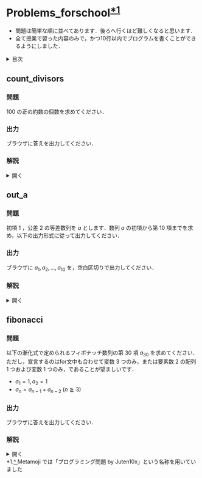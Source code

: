 # Problems_forschool<sup><a id="_note1" href="#note1">*1</a></sup>
* 問題は簡単な順に並べてあります．後ろへ行くほど難しくなると思います．
* 全て授業で習った内容のみで，かつ10行以内でプログラムを書くことができるようにしました．

<details>
<summary>目次</summary>

<ul>
  <li><a href="#count_divisors">count_divisors</a></li>
  <li><a href="#out_a">out_a</a></li>
  <li><a href="#fibonacci">fibonacci</a></li>
</ul>
</details>

## count_divisors
### 問題
$100$ の正の約数の個数を求めてください．

### 出力
ブラウザに答えを出力してください．

### 解説
<details>
<summary>開く</summary>

for文で $i=1, \ldots, 100$ まで回しましょう．そして，各 $i$ について $100$ を $i$ で割った余りを計算し，余りが $0$ になる場合にカウント用の変数を $1$ 増やしていくと， $100$ の正の約数の個数を求めることができます．

よって答えは<code>9</code>であると求めることができます．

JavaScriptによる解答例を以下に示します．

<pre><code class="language-javascript">
let cnt = 0;

for (let i = 1; i <= 100; i++) {
  if (100 % i == 0) cnt += 1;
}

document.write(cnt);
</code></pre>

<h4>別解（素因数分解する）</h4>
ここから先は少し難しい内容のため，読み飛ばしていただいても構いません．
（また，この方針では，可読性を低下させずにコードを書くと10行を超えてしまいます．ただ，想定解は可読性を確保した上で全て10行以内で書けるようにしていますので，これはあくまでも別解として捉えてください．）

素因数分解して，正の約数の個数を求めましょう．まず， $100$ を素因数分解すると $100=2^2\cdot5^2$ ですね．ここで， $100=2^a\cdot5^b\ (a=0,1,2,\ b=0,1,2)$ とすると， $100$ の全ての約数を表すことができます． $a$ の値と $b$ の値の組み合わせを考えると，それぞれ $3$ つの値をとるため， $3\times3=9$ により， $9$ 通り．つまり， $9$ 個の正の約数をもつことがわかります．では、以上のことをプログラムで実装してみましょう．

まず，いま求めたいのは $100$ を素因数分解した式そのものではなく， $100$ を素因数分解した式における指数の積です．ゆえに，宣言する変数はカウント用の変数（ここでは $cnt$ とします），答えを保持する変数（ここでは $ans$ ）に $1$ を代入したもの， $100$ を代入した変数（ここでは $N$ ）のみでよいです．次に，for文で $i=2$ に $1$ ずつ加算していき，それぞれの $i$ で $N$ を割れるだけ割ります．その際に， $cnt$ に $N$ は $i$ で何回割れるかを記録していきます．ここで， $cnt$ は $100$ を素因数分解した式における， $i$ の指数を表しています．よって，その処理の後に同じfor文中で毎度 $ans$ に $cnt+1$ を乗算すれば，for文の処理が終わった際には $ans$ の値は $100$ の正の約数の個数となっているはずです．また、このように処理を繰り返していくと $N$ はいずれ $1$ になるため， $N\ne1$ をfor文内の処理が実行される条件とすればよいです．（なお， $N$ を $i$ で一度も割れない場合には $cnt$ の値は $0$ ですが， $ans$ に乗算する際には $cnt(=0)+1=1$ となるため，結局 $1$ をかけることになり， $ans$ の値は変わりません．したがって，その点については場合分けしなくてもよいです．）

以上により，JavaScriptで以下のように書くことができます．

<pre><code class="language-javascript">
let cnt = 0, ans = 1, N = 100;

for (let i = 2; N != 1; i++) {
  cnt = 0;
  while (N%i == 0) {
    N /= i;
    cnt += 1;
  }
  ans *= (cnt + 1);
}

document.write(ans);
</code></pre>

</details>

## out_a
### 問題
初項 $1$ ，公差 $2$ の等差数列を $a$ とします．数列 $a$ の初項から第 $10$ 項までを求め，以下の出力形式に従って出力してください．

### 出力
ブラウザに $a_1, a_2, \ldots, a_{10}$ を，空白区切りで出力してください．

### 解説
<details>
<summary>開く</summary>

<h4>解法 $1$ : そのまま実装する</h4>
問題文にそって，そのまま書いてみましょう．
まず，要素数 $10$ の配列を用意します．それぞれの要素について，とりあえず $0$ などで初期化しておきましょう．
次に，for文を $i=0, \ldots, 9$ まで回し，配列のそれぞれの要素について，一般項からその項にあたる値を求め，代入します．そして最後に，for文を用いて出力しましょう．ここで，各項の間に空白を入れるには，毎度出力したあとに同じfor文のなかで $i<9$ が真である場合に空白を出力すればよいでしょう．

よって答えは<code>1&nbsp;3&nbsp;5&nbsp;7&nbsp;9&nbsp;11&nbsp;13&nbsp;15&nbsp;17&nbsp;19</code>になります．

JavaScriptによる解答例を以下に示します．

<pre><code class="language-javascript">
let a = [0,0,0,0,0,0,0,0,0,0];

for (let i = 0; i < 10; i++) {
  a[i] = 1 + i*2
}

for (let i = 0; i < 10; i++) {
  document.write(a[i]);
  if (i < 9) document.write(" ");
}
</code></pre>

<h4>解法 $2$ : 工夫して実装する</h4>
工夫して書いてみましょう．
解法 $1$ では先に各項の値を求めて配列に代入してから出力しましたが，同じfor文中で各項の値を求める処理と出力する処理を同時に行うようにします．また，その場合には配列を用意する必要がなくなりますね．以上により，解法 $1$ よりも短く書くことができます．

JavaScriptによる解答例を以下に示します．

<pre><code class="language-javascript">
let a = 0;

for (let i = 0; i < 10; i++) {
  a = 1 + i*2;
  document.write(a); 
  if (i < 9) document.write(" ");
}
</code></pre>

</details>

## fibonacci
### 問題
以下の漸化式で定められるフィボナッチ数列の第 $30$ 項 $a_{30}$ を求めてください．
ただし，宣言するのはfor文中も合わせて変数 $3$ つのみ，または要素数 $2$ の配列 $1$ つおよび変数 $1$ つのみ，であることが望ましいです．
  * $a_1=1, a_2=1$
  * $a_n=a_{n-1}+a_{n-2}\ (n\geqq3)$

### 出力
ブラウザに答えを出力してください．

### 解説
<details>
<summary>開く</summary>

問題文中に示されている漸化式の通り，フィボナッチ数列 $a$ において， $a_n\ (n\geqq3)$ はその $1$ つ前の項 $a_{n-1}$ と $2$ つ前の項 $a_{n-2}$ の和で求められます．ここで，要素数 $30$ の配列を宣言したくなりますが，現在授業で習っている範囲だと自らの手で $30$ 個の要素を入力しなければなりません．とても大変です．なので，以下のように工夫しましょう．

<h4>解法 $1$ : 変数を用いる方法</h4>
変数を用いて書いてみましょう．まず，問題を解く上で，for文における毎度の処理で保持する必要がある値はfor文中の変数 $i$ を除いて $2$ つであることを確認しましょう．漸化式で示されていた式は $a_n=a_{n-1}+a_{n-2}\ (n\geqq3)$ でしたが， $a_{n-1}, a_{n-2}$ の値を例えばそれぞれ $x, y$ とし， $x$ と $y$ の和を一方の変数に代入することで， $2$ つの変数（とfor文中の変数 $i$ ）のみで問題文の処理を実現することができます．次に，漸化式にそって計算していきましょう．はじめに，それぞれ $a_1, a_2$ の値で初期化した $2$ つの変数を宣言します．（ここでは $x, y$ とします．）あとはfor文を用いて $i=3, \ldots, 30$ まで回し，if文で場合分けして、例えば以下のように処理していきましょう．

* for文 $(i=3,\ldots, 30)$ 内において，
  * $i$ を $2$ で割った余りが $0$ ならば $x$ に $x+y$ を代入
  * $i$ を $2$ で割った余りが $1$ ならば $y$ に $x+y$ を代入
  
そして，最後に $a_{30}$ の値になっている変数（この場合は $x$ ）を出力すればよいですね．

以上により，答えは<code>832040</code>であると求めることができます．

JavaScriptによる解答例を以下に示します．

<pre><code class="language-javascript">
let x = 1, y = 1;

for (let i = 3; i <= 30; i++) {
  if (i%2 == 0) x = x + y;
  else if (i%2 == 1) y = x + y;
}

document.write(x);
</code></pre>

<h4>解法 $2$ : 配列を用いる方法</h4>
配列を用いて書いてみましょう．こちらの方が少し短めに書くことができます．まず，それぞれの要素を $a_1, a_2$ で初期化した，要素数 $2$ の配列を宣言します．（ここでは $s$ とします．）次に，解法 $1$ と同様にfor文を回していきます．for文を用いて $i=3, \ldots, 30$ まで回し，例えば以下のように処理していきましょう．

<ul>
  <li>for文 $(i=3,\ldots, 30)$ 内において，</li>
    <li>$i$ を $2$ で割った余りが $0$ ならば $s_0$ に $s_0+s_1$ を代入</li>
    <li>i$ を $2$ で割った余りが $1$ ならば $s_1$ に $s_0+s_1$ を代入</li>
</ul>

ここで，if文を用いて場合分けしてもよいですが，余りの値をそのまま $s$ の添え字にすることで，より簡単に書くことができます．そして，最後に $a_{30}$ の値になっている $s$ の要素（この場合は $s_0$ ）を出力すればよいですね．

JavaScriptによる解答例を以下に示します．

<pre><code class="language-javascript">
let s = [1, 1];

for (let i = 3; i <= 30; i++) {
  s[i%2] = s[0] + s[1];
}

document.write(s[0]);
</code></pre>

</details>

<div class="footer border-top border-gray mt-5 pt-3"></div>
*1.<a id="note1" href="#_note1">^ </a>Metamoji では「プログラミング問題 by Juten10x」という名称を用いていました

<style>#ccby4 { display: none; }</style>

